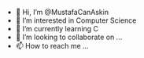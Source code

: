 - 👋 Hi, I’m @MustafaCanAskin
- 👀 I’m interested in Computer Science
- 🌱 I’m currently learning C
- 💞️ I’m looking to collaborate on ...
- 📫 How to reach me ...

<!---
MustafaCanAskin/MustafaCanAskin is a ✨ special ✨ repository because its `README.md` (this file) appears on your GitHub profile.
You can click the Preview link to take a look at your changes.
--->
